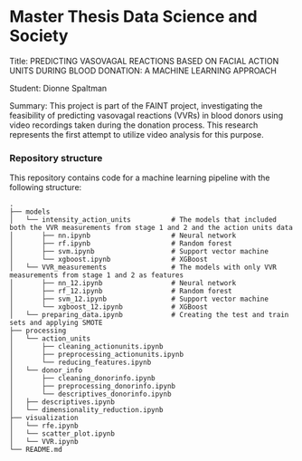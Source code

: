 # Master Thesis Data Science and Society 
Title: PREDICTING VASOVAGAL REACTIONS BASED ON FACIAL ACTION UNITS DURING BLOOD DONATION: A MACHINE LEARNING APPROACH

Student: Dionne Spaltman 

Summary: This project is part of the FAINT project, investigating the feasibility of predicting vasovagal reactions (VVRs) in blood donors using video recordings taken during the donation process. This research represents the first attempt to utilize video analysis for this purpose.


### Repository structure
This repository contains code for a machine learning pipeline with the following structure:

```
.
├── models
│   └── intensity_action_units          # The models that included both the VVR measurements from stage 1 and 2 and the action units data 
│       ├── nn.ipynb                    # Neural network 
│       ├── rf.ipynb                    # Random forest
│       ├── svm.ipynb                   # Support vector machine
│       └── xgboost.ipynb               # XGBoost
│   └── VVR_measurements                # The models with only VVR measurements from stage 1 and 2 as features 
│       ├── nn_12.ipynb                 # Neural network 
│       ├── rf_12.ipynb                 # Random forest
│       ├── svm_12.ipynb                # Support vector machine
│       └── xgboost_12.ipynb            # XGBoost
│   └── preparing_data.ipynb            # Creating the test and train sets and applying SMOTE
├── processing                 
│   └── action_units       
│       ├── cleaning_actionunits.ipynb 
│       ├── preprocessing_actionunits.ipynb
│       └── reducing_features.ipynb 
│   └── donor_info     
│       ├── cleaning_donorinfo.ipynb 
│       ├── preprocessing_donorinfo.ipynb
│       └── descriptives_donorinfo.ipynb
│   ├── descriptives.ipynb 
│   └── dimensionality_reduction.ipynb           
├── visualization                 
│   └── rfe.ipynb          
│   └── scatter_plot.ipynb
│   └── VVR.ipynb
└── README.md
```